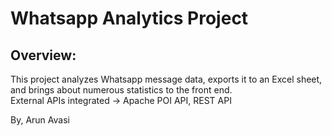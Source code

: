 # Whatsapp Analytics Project


## Overview: <br />
This project analyzes Whatsapp message data, exports it to an Excel sheet, and brings about numerous statistics to the front end.<br />
External APIs integrated -> Apache POI API, REST API <br />

By, Arun Avasi
